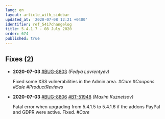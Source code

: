 ```yaml
---
lang: en
layout: article_with_sidebar
updated_at: '2020-07-08 12:21 +0400'
identifier: ref_5417changelog
title: 5.4.1.7 - 08 July 2020
order: 674
published: true
---
```

## Fixes (2)
* **2020-07-03** [#BUG-8803](https://xcn.myjetbrains.com/youtrack/issue/BUG-8803) _(Fedya Lavrentyev)_

  Fixed some XSS vulnerabilities in the Admin area. _#Core #Coupons #Sale #ProductReviews_

* **2020-07-03** [#BUG-8806](https://xcn.myjetbrains.com/youtrack/issue/BUG-8806) [#BT-51948](https://bt.x-cart.com/view.php?id=51948) _(Maxim Kuznetsov)_

  Fatal error when upgrading from 5.4.1.5 to 5.4.1.6 if the addons PayPal and GDPR were active. Fixed. _#Core_
